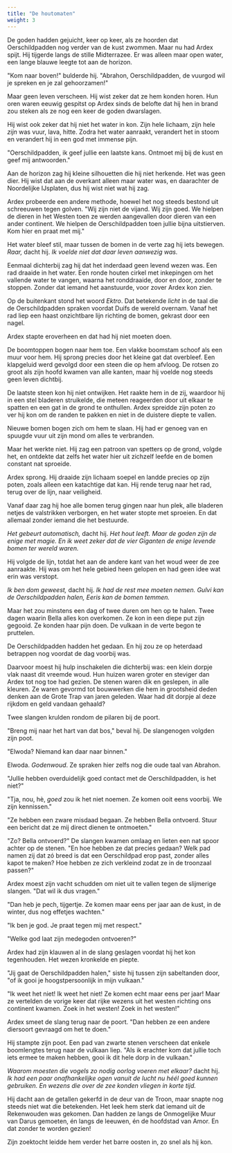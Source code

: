 ```yaml
---
title: "De houtomaten"
weight: 3
---
```


De goden hadden gejuicht, keer op keer, als ze hoorden dat Oerschildpadden nog verder van de kust zwommen. Maar nu had Ardex spijt. Hij tijgerde langs de stille Midterrazee. Er was alleen maar open water, een lange blauwe leegte tot aan de horizon.

"Kom naar boven!" bulderde hij. "Abrahon, Oerschildpadden, de vuurgod wil je spreken en je zal gehoorzamen!"

Maar geen leven verscheen. Hij wist zeker dat ze hem konden horen. Hun oren waren eeuwig gespitst op Ardex sinds de belofte dat hij hen in brand zou steken als ze nog een keer de goden dwarslagen.

Hij wist ook zeker dat hij niet het water in kon. Zijn hele lichaam, zijn hele _zijn_ was vuur, lava, hitte. Zodra het water aanraakt, verandert het in stoom en verandert hij in een god met immense pijn.

"Oerschildpadden, ik geef jullie een laatste kans. Ontmoet mij bij de kust en geef mij antwoorden."

Aan de horizon zag hij kleine silhouetten die hij niet herkende. Het was geen dier. Hij wist dat aan de overkant alleen maar water was, en daarachter de Noordelijke IJsplaten, dus hij wist niet wat hij zag.

Ardex probeerde een andere methode, hoewel het nog steeds bestond uit schreeuwen tegen golven. "Wij zijn niet de vijand. Wij zijn goed. We hielpen de dieren in het Westen toen ze werden aangevallen door dieren van een ander continent. We hielpen de Oerschildpadden toen jullie bijna uitstierven. Kom hier en praat met mij."

Het water bleef stil, maar tussen de bomen in de verte zag hij iets bewegen. _Raar,_ dacht hij. _Ik voelde niet dat daar leven aanwezig was._

Eenmaal dichterbij zag hij dat het inderdaad geen levend wezen was. Een rad draaide in het water. Een ronde houten cirkel met inkepingen om het vallende water te vangen, waarna het ronddraaide, door en door, zonder te stoppen. Zonder dat iemand het aanstuurde, voor zover Ardex kon zien.

Op de buitenkant stond het woord _Ektro_. Dat betekende _licht_ in de taal die de Oerschildpadden spraken voordat Duifs de wereld overnam. Vanaf het rad liep een haast onzichtbare lijn richting de bomen, gekrast door een nagel.

Ardex stapte eroverheen en dat had hij niet moeten doen.

De boomtoppen bogen naar hem toe. Een vlakke boomstam schoof als een muur voor hem. Hij sprong precies door het kleine gat dat overbleef. Een klapgeluid werd gevolgd door een steen die op hem afvloog. De rotsen zo groot als zijn hoofd kwamen van alle kanten, maar hij voelde nog steeds geen leven dichtbij. 

De laatste steen kon hij niet ontwijken. Het raakte hem in de zij, waardoor hij in een stel bladeren struikelde, die meteen reageerden door uit elkaar te spatten en een gat in de grond te onthullen. Ardex spreidde zijn poten zo ver hij kon om de randen te pakken en niet in de duistere diepte te vallen.

Nieuwe bomen bogen zich om hem te slaan. Hij had er genoeg van en spuugde vuur uit zijn mond om alles te verbranden.

Maar het werkte niet. Hij zag een patroon van spetters op de grond, volgde het, en ontdekte dat zelfs het water hier uit zichzelf leefde en de bomen constant nat sproeide.

Ardex sprong. Hij draaide zijn lichaam soepel en landde precies op zijn poten, zoals alleen een katachtige dat kan. Hij rende terug naar het rad, terug over de lijn, naar veiligheid.

Vanaf daar zag hij hoe alle bomen terug gingen naar hun plek, alle bladeren netjes de valstrikken verborgen, en het water stopte met sproeien. En dat allemaal zonder iemand die het bestuurde.

_Het gebeurt automatisch,_ dacht hij. _Het hout leeft. Maar de goden zijn de enige met magie. En ik weet zeker dat de vier Giganten de enige levende bomen ter wereld waren._

Hij volgde de lijn, totdat het aan de andere kant van het woud weer de zee aanraakte. Hij was om het hele gebied heen gelopen en had geen idee wat erin was verstopt. 

_Ik ben dom geweest,_ dacht hij. _Ik had de rest mee moeten nemen. Gulvi kan de Oerschildpadden halen, Eeris kan de bomen temmen._

Maar het zou minstens een dag of twee duren om hen op te halen. Twee dagen waarin Bella alles kon overkomen. Ze kon in een diepe put zijn gegooid. Ze konden haar pijn doen. De vulkaan in de verte begon te pruttelen.

De Oerschildpadden hadden het gedaan. En hij zou ze op heterdaad betrappen nog voordat de dag voorbij was. 

Daarvoor moest hij hulp inschakelen die dichterbij was: een klein dorpje vlak naast dit vreemde woud. Hun huizen waren groter en steviger dan Ardex tot nog toe had gezien. De stenen waren dik en geslepen, in alle kleuren. Ze waren gevormd tot bouwwerken die hem in grootsheid deden denken aan de Grote Trap van jaren geleden. Waar had dit dorpje al deze rijkdom en geld vandaan gehaald?

Twee slangen krulden rondom de pilaren bij de poort. 

"Breng mij naar het hart van dat bos," beval hij. De slangenogen volgden zijn poot.

"Elwoda? Niemand kan daar naar binnen."

Elwoda. _Godenwoud_. Ze spraken hier zelfs nog die oude taal van Abrahon. 

"Jullie hebben overduidelijk goed contact met de Oerschildpadden, is het niet?"

"Tja, nou, hè, _goed_ zou ik het niet noemen. Ze komen ooit eens voorbij. We zijn kennissen."

"Ze hebben een zware misdaad begaan. Ze hebben Bella ontvoerd. Stuur een bericht dat ze mij direct dienen te ontmoeten."

"Zo? Bella ontvoerd?" De slangen kwamen omlaag en lieten een nat spoor achter op de stenen. "En hoe hebben ze dat precies gedaan? Welk pad namen zij dat zó breed is dat een Oerschildpad erop past, zonder alles kapot te maken? Hoe hebben ze zich verkleind zodat ze in de troonzaal passen?"

Ardex moest zijn vacht schudden om niet uit te vallen tegen de slijmerige slangen. "Dat wil ik dus vragen."

"Dan heb je pech, tijgertje. Ze komen maar eens per jaar aan de kust, in de winter, dus nog effetjes wachten."

"Ik ben je god. Je praat tegen mij met respect."

"Welke god laat zijn medegoden ontvoeren?"

Ardex had zijn klauwen al in de slang geslagen voordat hij het kon tegenhouden. Het wezen kronkelde en piepte.

"Jij gaat de Oerschildpadden halen," siste hij tussen zijn sabeltanden door, "of ik gooi je hoogstpersoonlijk in mijn vulkaan."

"Ik weet het niet! Ik weet het niet! Ze komen echt maar eens per jaar! Maar ze vertelden de vorige keer dat rijke wezens uit het westen richting ons continent kwamen. Zoek in het westen! Zoek in het westen!"

Ardex smeet de slang terug naar de poort. "Dan hebben ze een andere diersoort gevraagd om het te doen."

Hij stampte zijn poot. Een pad van zwarte stenen verscheen dat enkele boomlengtes terug naar de vulkaan liep. "Als ik erachter kom dat jullie toch iets ermee te maken hebben, gooi ik dit hele dorp in de vulkaan."

_Waarom moesten die vogels zo nodig oorlog voeren met elkaar?_ dacht hij. _Ik had een paar onafhankelijke ogen vanuit de lucht nu héél goed kunnen gebruiken. En wezens die over de zee konden vliegen in korte tijd._

Hij dacht aan de getallen gekerfd in de deur van de Troon, maar snapte nog steeds niet wat die betekenden. Het leek hem sterk dat iemand uit de Rekenwouden was gekomen. Dan hadden ze langs de Onmogelijke Muur van Darus gemoeten, én langs de leeuwen, én de hoofdstad van Amor. En dat zonder te worden gezien!

Zijn zoektocht leidde hem verder het barre oosten in, zo snel als hij kon. 